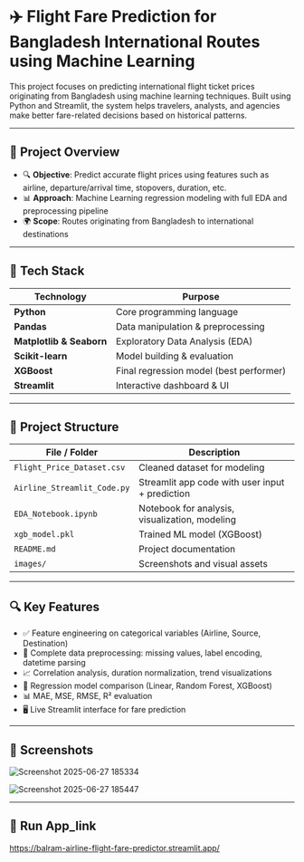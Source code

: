 # ✈️ Flight Fare Prediction for Bangladesh International Routes using Machine Learning

This project focuses on predicting international flight ticket prices originating from Bangladesh using machine learning techniques. Built using Python and Streamlit, the system helps travelers, analysts, and agencies make better fare-related decisions based on historical patterns.

---

## 📌 Project Overview

- 🔍 **Objective**: Predict accurate flight prices using features such as airline, departure/arrival time, stopovers, duration, etc.
- 📊 **Approach**: Machine Learning regression modeling with full EDA and preprocessing pipeline
- 🌍 **Scope**: Routes originating from Bangladesh to international destinations

---

## 🧰 Tech Stack

| Technology    | Purpose                           |
|---------------|-----------------------------------|
| **Python**    | Core programming language         |
| **Pandas**    | Data manipulation & preprocessing |
| **Matplotlib & Seaborn** | Exploratory Data Analysis (EDA) |
| **Scikit-learn** | Model building & evaluation    |
| **XGBoost**   | Final regression model (best performer) |
| **Streamlit** | Interactive dashboard & UI        |

---

## 📂 Project Structure

| File / Folder              | Description                                      |
|----------------------------|--------------------------------------------------|
| `Flight_Price_Dataset.csv` | Cleaned dataset for modeling                     |
| `Airline_Streamlit_Code.py`| Streamlit app code with user input + prediction  |
| `EDA_Notebook.ipynb`       | Notebook for analysis, visualization, modeling   |
| `xgb_model.pkl`            | Trained ML model (XGBoost)                       |
| `README.md`                | Project documentation                            |
| `images/`                  | Screenshots and visual assets                    |

---

## 🔍 Key Features

- ✅ Feature engineering on categorical variables (Airline, Source, Destination)
- 🧹 Complete data preprocessing: missing values, label encoding, datetime parsing
- 📈 Correlation analysis, duration normalization, trend visualizations
- 🤖 Regression model comparison (Linear, Random Forest, XGBoost)
- 📊 MAE, MSE, RMSE, R² evaluation
- 🖥️ Live Streamlit interface for fare prediction

---

## 📸 Screenshots
![Screenshot 2025-06-27 185334](https://github.com/user-attachments/assets/fa148c42-1677-4c40-bf92-6bf68004911f)

![Screenshot 2025-06-27 185447](https://github.com/user-attachments/assets/163c8f41-d40e-477f-976f-2e1a1bead793)


---

## 🚀 Run App_link
https://balram-airline-flight-fare-predictor.streamlit.app/


